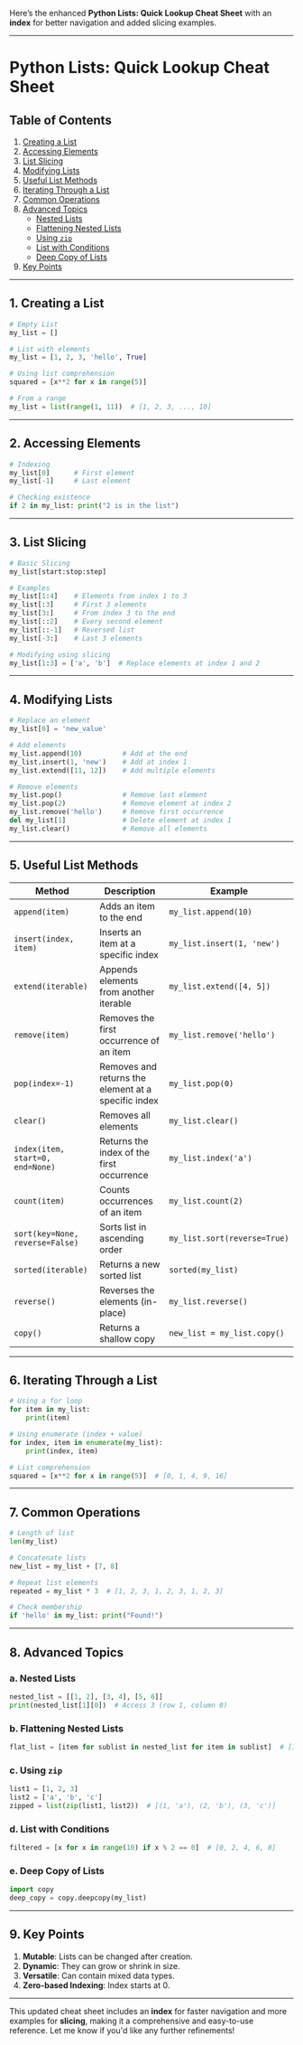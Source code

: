 Here’s the enhanced **Python Lists: Quick Lookup Cheat Sheet** with an **index** for better navigation and added slicing examples.

---

# **Python Lists: Quick Lookup Cheat Sheet**

## **Table of Contents**
1. [Creating a List](#creating-a-list)
2. [Accessing Elements](#accessing-elements)
3. [List Slicing](#list-slicing)
4. [Modifying Lists](#modifying-lists)
5. [Useful List Methods](#useful-list-methods)
6. [Iterating Through a List](#iterating-through-a-list)
7. [Common Operations](#common-operations)
8. [Advanced Topics](#advanced-topics)
   - [Nested Lists](#nested-lists)
   - [Flattening Nested Lists](#flattening-nested-lists)
   - [Using `zip`](#using-zip)
   - [List with Conditions](#list-with-conditions)
   - [Deep Copy of Lists](#deep-copy-of-lists)
9. [Key Points](#key-points)

---

## 1. Creating a List
```python
# Empty List
my_list = []

# List with elements
my_list = [1, 2, 3, 'hello', True]

# Using list comprehension
squared = [x**2 for x in range(5)]

# From a range
my_list = list(range(1, 11))  # [1, 2, 3, ..., 10]
```

---

## **2. Accessing Elements**
```python
# Indexing
my_list[0]      # First element
my_list[-1]     # Last element

# Checking existence
if 2 in my_list: print("2 is in the list")
```

---

## **3. List Slicing**
```python
# Basic Slicing
my_list[start:stop:step]

# Examples
my_list[1:4]    # Elements from index 1 to 3
my_list[:3]     # First 3 elements
my_list[3:]     # From index 3 to the end
my_list[::2]    # Every second element
my_list[::-1]   # Reversed list
my_list[-3:]    # Last 3 elements

# Modifying using slicing
my_list[1:3] = ['a', 'b']  # Replace elements at index 1 and 2
```

---

## **4. Modifying Lists**
```python
# Replace an element
my_list[0] = 'new_value'

# Add elements
my_list.append(10)          # Add at the end
my_list.insert(1, 'new')    # Add at index 1
my_list.extend([11, 12])    # Add multiple elements

# Remove elements
my_list.pop()               # Remove last element
my_list.pop(2)              # Remove element at index 2
my_list.remove('hello')     # Remove first occurrence
del my_list[1]              # Delete element at index 1
my_list.clear()             # Remove all elements
```

---

## **5. Useful List Methods**
| **Method**                      | **Description**                                             | **Example**                                  |
|---------------------------------|------------------------------------------------------------|----------------------------------------------|
| `append(item)`                  | Adds an item to the end                                     | `my_list.append(10)`                         |
| `insert(index, item)`           | Inserts an item at a specific index                        | `my_list.insert(1, 'new')`                   |
| `extend(iterable)`              | Appends elements from another iterable                     | `my_list.extend([4, 5])`                     |
| `remove(item)`                  | Removes the first occurrence of an item                    | `my_list.remove('hello')`                    |
| `pop(index=-1)`                 | Removes and returns the element at a specific index        | `my_list.pop(0)`                             |
| `clear()`                       | Removes all elements                                       | `my_list.clear()`                            |
| `index(item, start=0, end=None)`| Returns the index of the first occurrence                  | `my_list.index('a')`                         |
| `count(item)`                   | Counts occurrences of an item                              | `my_list.count(2)`                           |
| `sort(key=None, reverse=False)` | Sorts list in ascending order                              | `my_list.sort(reverse=True)`                 |
| `sorted(iterable)`              | Returns a new sorted list                                  | `sorted(my_list)`                            |
| `reverse()`                     | Reverses the elements (in-place)                           | `my_list.reverse()`                          |
| `copy()`                        | Returns a shallow copy                                     | `new_list = my_list.copy()`                  |

---

## **6. Iterating Through a List**
```python
# Using a for loop
for item in my_list:
    print(item)

# Using enumerate (index + value)
for index, item in enumerate(my_list):
    print(index, item)

# List comprehension
squared = [x**2 for x in range(5)]  # [0, 1, 4, 9, 16]
```

---

## **7. Common Operations**
```python
# Length of list
len(my_list)

# Concatenate lists
new_list = my_list + [7, 8]

# Repeat list elements
repeated = my_list * 3  # [1, 2, 3, 1, 2, 3, 1, 2, 3]

# Check membership
if 'hello' in my_list: print("Found!")
```

---

## **8. Advanced Topics**

### **a. Nested Lists**
```python
nested_list = [[1, 2], [3, 4], [5, 6]]
print(nested_list[1][0])  # Access 3 (row 1, column 0)
```

### **b. Flattening Nested Lists**
```python
flat_list = [item for sublist in nested_list for item in sublist]  # [1, 2, 3, 4, 5, 6]
```

### **c. Using `zip`**
```python
list1 = [1, 2, 3]
list2 = ['a', 'b', 'c']
zipped = list(zip(list1, list2))  # [(1, 'a'), (2, 'b'), (3, 'c')]
```

### **d. List with Conditions**
```python
filtered = [x for x in range(10) if x % 2 == 0]  # [0, 2, 4, 6, 8]
```

### **e. Deep Copy of Lists**
```python
import copy
deep_copy = copy.deepcopy(my_list)
```

---

## **9. Key Points**
1. **Mutable**: Lists can be changed after creation.
2. **Dynamic**: They can grow or shrink in size.
3. **Versatile**: Can contain mixed data types.
4. **Zero-based Indexing**: Index starts at 0.

---

This updated cheat sheet includes an **index** for faster navigation and more examples for **slicing**, making it a comprehensive and easy-to-use reference. Let me know if you'd like any further refinements!
